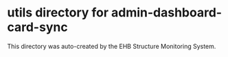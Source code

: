 # utils directory for admin-dashboard-card-sync

This directory was auto-created by the EHB Structure Monitoring System.